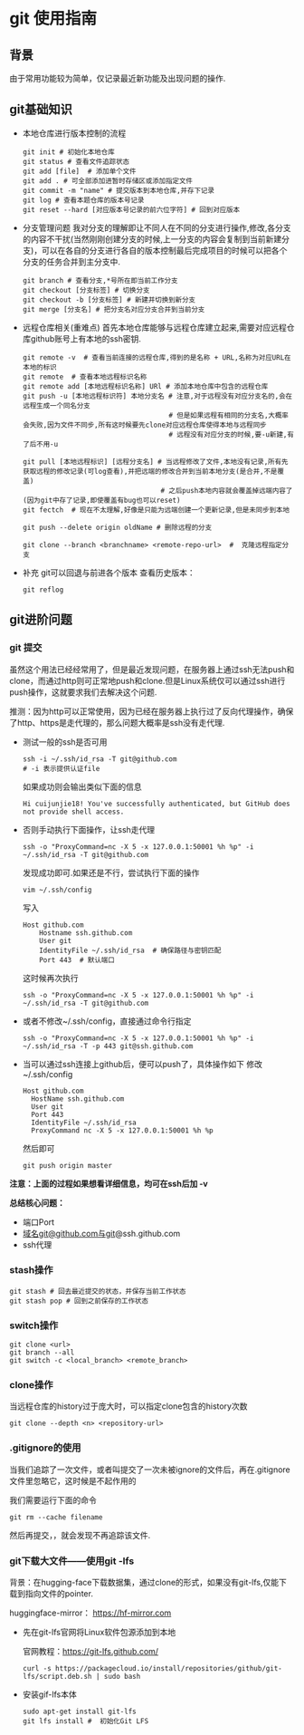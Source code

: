 # git 使用指南

## 背景

由于常用功能较为简单，仅记录最近新功能及出现问题的操作.

## git基础知识

- 本地仓库进行版本控制的流程
  
  ```shell
  git init # 初始化本地仓库
  git status # 查看文件追踪状态
  git add [file]  # 添加单个文件
  git add . # 可全部添加进暂时存储区或添加指定文件
  git commit -m "name" # 提交版本到本地仓库,并存下记录
  git log # 查看本题仓库的版本号记录
  git reset --hard [对应版本号记录的前六位字符] # 回到对应版本
  ```

- 分支管理问题
  我对分支的理解即让不同人在不同的分支进行操作,修改,各分支的内容不干扰(当然刚刚创建分支的时候,上一分支的内容会复制到当前新建分支)，可以在各自的分支进行各自的版本控制最后完成项目的时候可以把各个分支的任务合并到主分支中.
  ```shell
  git branch # 查看分支,*号所在即当前工作分支
  git checkout [分支标签] # 切换分支
  git checkout -b [分支标签] # 新建并切换到新分支
  git merge [分支名] # 把分支名对应分支合并到当前分支
  ```
  
- 远程仓库相关(重难点)
  首先本地仓库能够与远程仓库建立起来,需要对应远程仓库github账号上有本地的ssh密钥.
  
  ```shell
  git remote -v  # 查看当前连接的远程仓库,得到的是名称 + URL,名称为对应URL在本地的标识
  git remote  # 查看本地远程标识名称
  git remote add [本地远程标识名称] URl # 添加本地仓库中包含的远程仓库
  git push -u [本地远程标识符] 本地分支名 # 注意,对于远程没有对应分支名的,会在远程生成一个同名分支
                                      # 但是如果远程有相同的分支名,大概率会失败,因为文件不同步,所有这时候要先clone对应远程仓库使得本地与远程同步
                                      # 远程没有对应分支的时候,要-u新建,有了后不用-u
                                     
  git pull [本地远程标识] [远程分支名] # 当远程修改了文件,本地没有记录,所有先获取远程的修改记录(可log查看),并把远端的修改合并到当前本地分支(是合并,不是覆盖)
                                    # 之后push本地内容就会覆盖掉远端内容了(因为git中存了记录,即使覆盖有bug也可以reset)
  git fectch  # 现在不太理解,好像是只能为远端创建一个更新记录,但是未同步到本地

  git push --delete origin oldName # 删除远程的分支
  
  git clone --branch <branchname> <remote-repo-url>  #  克隆远程指定分支
  ```

- 补充
  git可以回退与前进各个版本
  查看历史版本：
  ```shell
  git reflog
  ```

## git进阶问题

### git 提交

虽然这个用法已经经常用了，但是最近发现问题，在服务器上通过ssh无法push和clone，而通过http则可正常地push和clone.但是Linux系统仅可以通过ssh进行push操作，这就要求我们去解决这个问题.

推测：因为http可以正常使用，因为已经在服务器上执行过了反向代理操作，确保了http、https是走代理的，那么问题大概率是ssh没有走代理.

- 测试一般的ssh是否可用

    ```shell
    ssh -i ~/.ssh/id_rsa -T git@github.com
    # -i 表示提供认证file
    ```

    如果成功则会输出类似下面的信息
    ```shell
    Hi cuijunjie18! You've successfully authenticated, but GitHub does not provide shell access.
    ```

- 否则手动执行下面操作，让ssh走代理
    ```shell
    ssh -o "ProxyCommand=nc -X 5 -x 127.0.0.1:50001 %h %p" -i ~/.ssh/id_rsa -T git@github.com
    ```

  发现成功即可.如果还是不行，尝试执行下面的操作

    ```shell
    vim ~/.ssh/config
    ```

    写入
    ```vim
    Host github.com
        Hostname ssh.github.com
        User git
        IdentityFile ~/.ssh/id_rsa  # 确保路径与密钥匹配
        Port 443  # 默认端口
    ```

    这时候再次执行
    ```shell
    ssh -o "ProxyCommand=nc -X 5 -x 127.0.0.1:50001 %h %p" -i ~/.ssh/id_rsa -T git@github.com
    ```

- 或者不修改~/.ssh/config，直接通过命令行指定
  ```shell
  ssh -o "ProxyCommand=nc -X 5 -x 127.0.0.1:50001 %h %p" -i ~/.ssh/id_rsa -T -p 443 git@ssh.github.com
  ```


- 当可以通过ssh连接上github后，便可以push了，具体操作如下
  修改~/.ssh/config
  ```vim
  Host github.com
    HostName ssh.github.com
    User git
    Port 443
    IdentityFile ~/.ssh/id_rsa
    ProxyCommand nc -X 5 -x 127.0.0.1:50001 %h %p
  ```
  然后即可
  ```shell
  git push origin master
  ```

**注意：上面的过程如果想看详细信息，均可在ssh后加 -v**

**总结核心问题：**
- 端口Port
- 域名git@github.com与git@ssh.github.com
- ssh代理

### stash操作

```shell
git stash # 回去最近提交的状态，并保存当前工作状态
git stash pop # 回到之前保存的工作状态
```

### switch操作

```shell
git clone <url>
git branch --all
git switch -c <local_branch> <remote_branch>
```

### clone操作

当远程仓库的history过于庞大时，可以指定clone包含的history次数

```shell
git clone --depth <n> <repository-url>
```

### .gitignore的使用

当我们追踪了一次文件，或者叫提交了一次未被ignore的文件后，再在.gitignore文件里忽略它，这时候是不起作用的

我们需要运行下面的命令

```shell
git rm --cache filename
```

然后再提交，，就会发现不再追踪该文件.

### git下载大文件——使用git -lfs

背景：在hugging-face下载数据集，通过clone的形式，如果没有git-lfs,仅能下载到指向文件的pointer.

huggingface-mirror： https://hf-mirror.com

- 先在git-lfs官网将Linux软件包源添加到本地 
   
  官网教程：https://git-lfs.github.com/

  ```shell
  curl -s https://packagecloud.io/install/repositories/github/git-lfs/script.deb.sh | sudo bash
  ```

- 安装gif-lfs本体
  ```shell
  sudo apt-get install git-lfs
  git lfs install #  初始化Git LFS
  ```




